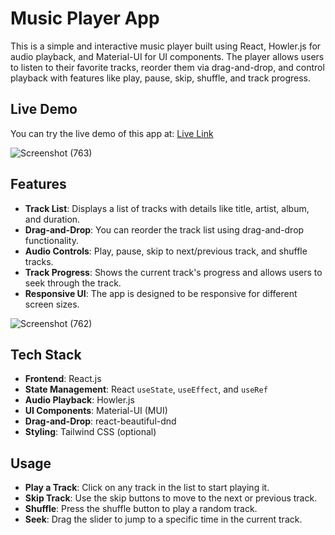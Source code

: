 # Music Player App

This is a simple and interactive music player built using React, Howler.js for audio playback, and Material-UI for UI components. The player allows users to listen to their favorite tracks, reorder them via drag-and-drop, and control playback with features like play, pause, skip, shuffle, and track progress.

## Live Demo

You can try the live demo of this app at: [Live Link](https://music-eta-lime.vercel.app/)

![Screenshot (763)](https://github.com/user-attachments/assets/52526f6e-aaa3-4fcc-8bc2-a9145bbacd7e)

## Features

- **Track List**: Displays a list of tracks with details like title, artist, album, and duration.
- **Drag-and-Drop**: You can reorder the track list using drag-and-drop functionality.
- **Audio Controls**: Play, pause, skip to next/previous track, and shuffle tracks.
- **Track Progress**: Shows the current track's progress and allows users to seek through the track.
- **Responsive UI**: The app is designed to be responsive for different screen sizes.
  
![Screenshot (762)](https://github.com/user-attachments/assets/e35f363d-ed40-4a15-8174-2ff5eb8582a3)

## Tech Stack

- **Frontend**: React.js
- **State Management**: React `useState`, `useEffect`, and `useRef`
- **Audio Playback**: Howler.js
- **UI Components**: Material-UI (MUI)
- **Drag-and-Drop**: react-beautiful-dnd
- **Styling**: Tailwind CSS (optional)

## Usage

- **Play a Track**: Click on any track in the list to start playing it.
- **Skip Track**: Use the skip buttons to move to the next or previous track.
- **Shuffle**: Press the shuffle button to play a random track.
- **Seek**: Drag the slider to jump to a specific time in the current track.

